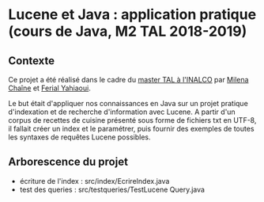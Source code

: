 # Lucene et Java : application pratique (cours de Java, M2 TAL 2018-2019)

## Contexte
Ce projet a été réalisé dans le cadre du [master TAL à l'INALCO](http://www.tal.univ-paris3.fr/plurital/) par [Milena Chaîne](http://www.github.com/milenachaine) et [Ferial Yahiaoui](http://www.github.com/feryah).

Le but était d'appliquer nos connaissances en Java sur un projet pratique d'indexation et de recherche d'information avec Lucene. A partir d'un corpus de recettes de cuisine présenté sous forme de fichiers txt en UTF-8, il fallait créer un index et le paramétrer, puis fournir des exemples de toutes les syntaxes de requêtes Lucene possibles.

## Arborescence du projet

 - écriture de l'index : src/index/EcrireIndex.java
 - test des queries : src/testqueries/TestLucene Query.java
